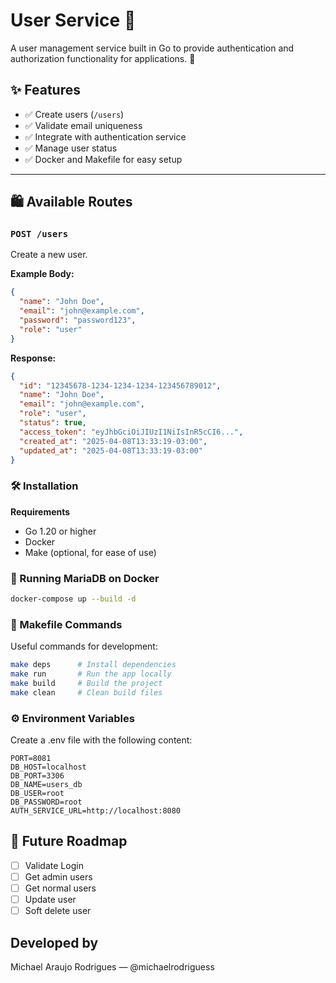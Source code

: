 # User Service 🚀

A user management service built in Go to provide authentication and authorization functionality for applications. 🔐


## ✨ Features

- ✅ Create users (`/users`)
- ✅ Validate email uniqueness
- ✅ Integrate with authentication service
- ✅ Manage user status
- ✅ Docker and Makefile for easy setup

---

## 🛍 Available Routes

### `POST /users`
Create a new user.

**Example Body:**
```json
{
  "name": "John Doe",
  "email": "john@example.com",
  "password": "password123",
  "role": "user"
}
```

**Response:**
``` json
{
  "id": "12345678-1234-1234-1234-123456789012",
  "name": "John Doe",
  "email": "john@example.com",
  "role": "user",
  "status": true,
  "access_token": "eyJhbGciOiJIUzI1NiIsInR5cCI6...",
  "created_at": "2025-04-08T13:33:19-03:00",
  "updated_at": "2025-04-08T13:33:19-03:00"
}
```

### 🛠️ Installation

**Requirements**
- Go 1.20 or higher
- Docker
- Make (optional, for ease of use)

### 🐳 Running MariaDB on Docker

```bash
docker-compose up --build -d
```

### 📝 Makefile Commands
Useful commands for development:

```bash
make deps      # Install dependencies
make run       # Run the app locally
make build     # Build the project
make clean     # Clean build files
```

### ⚙️ Environment Variables
Create a .env file with the following content:

``` env
PORT=8081
DB_HOST=localhost
DB_PORT=3306
DB_NAME=users_db
DB_USER=root
DB_PASSWORD=root
AUTH_SERVICE_URL=http://localhost:8080
```

## 📌 Future Roadmap
- [ ] Validate Login
- [ ] Get admin users
- [ ] Get normal users
- [ ] Update user
- [ ] Soft delete user

## Developed by
Michael Araujo Rodrigues — @michaelrodriguess